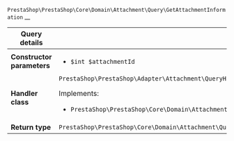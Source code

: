 `PrestaShop\PrestaShop\Core\Domain\Attachment\Query\GetAttachmentInformation`
__

| Query details              |    |
| -------------------------- | -- |
| **Constructor parameters** | <ul> <li>`$int $attachmentId`</li> </ul> |
| **Handler class**          | `PrestaShop\PrestaShop\Adapter\Attachment\QueryHandler\GetAttachmentInformationHandler`  <p> Implements: </p> <ul>  <li>`PrestaShop\PrestaShop\Core\Domain\Attachment\QueryHandler\GetAttachmentInformationHandlerInterface`</li>  |
| **Return type** |  `PrestaShop\PrestaShop\Core\Domain\Attachment\QueryResult\AttachmentInformation`  |
